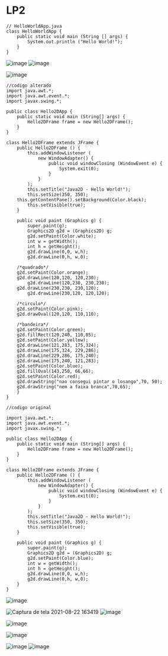 # LP2
```
// HelloWorldApp.java  
class HelloWorldApp { 
    public static void main (String [] args) {  
        System.out.println ("Hello World!");  
    }  
}  
```  
![image](https://user-images.githubusercontent.com/88299200/127883231-f85a42a4-93c6-427e-88ff-671285f7f4ae.png)
![image](https://user-images.githubusercontent.com/88299200/128756095-e097f70b-6ff8-4121-9ca2-62d67d4b1ec2.png)

![image](https://user-images.githubusercontent.com/88299200/128756095-e097f70b-6ff8-4121-9ca2-62d67d4b1ec2.png)
```
//codigo alterado
import java.awt.*;
import java.awt.event.*;
import javax.swing.*;

public class Hello2DApp {
    public static void main (String[] args) {
        Hello2DFrame frame = new Hello2DFrame();
    }
}

class Hello2DFrame extends JFrame {
    public Hello2DFrame () {
        this.addWindowListener (
            new WindowAdapter() {
                public void windowClosing (WindowEvent e) {
                    System.exit(0);
                }
            }
        );
        this.setTitle("Java2D - Hello World!");
        this.setSize(350, 350);
	this.getContentPane().setBackground(Color.black);
        this.setVisible(true);
    }

    public void paint (Graphics g) {
        super.paint(g);
        Graphics2D g2d = (Graphics2D) g;
        g2d.setPaint(Color.white);
        int w = getWidth();
        int h = getHeight();
        g2d.drawLine(0,0, w,h);
        g2d.drawLine(0,h, w,0);
	
	/*quadrado*/
	g2d.setPaint(Color.orange);
	g2d.drawLine(120,120, 120,230);
        g2d.drawLine(120,230, 230,230);
	g2d.drawLine(230,230, 230,120);
        g2d.drawLine(230,120, 120,120);
	
	/*circulo*/
	g2d.setPaint(Color.pink);
	g2d.drawOval(120,120, 110,110);
	
	/*bandeira*/
	g2d.setPaint(Color.green);
	g2d.fillRect(120,240, 110,85);
	g2d.setPaint(Color.yellow);
	g2d.drawLine(121,283, 175,324);
	g2d.drawLine(175,324, 229,286);
	g2d.drawLine(229,286, 175,240);
	g2d.drawLine(175,240, 121,283);
	g2d.setPaint(Color.blue);
	g2d.fillOval(143,250, 66,66);
	g2d.setPaint(Color.red);
	g2d.drawString("nao consegui pintar o losango",70, 50);
	g2d.drawString("nem a faixa branca",70,65);
    }
}

//codigo original

import java.awt.*;
import java.awt.event.*;
import javax.swing.*;

public class Hello2DApp {
    public static void main (String[] args) {
        Hello2DFrame frame = new Hello2DFrame();
    }
}

class Hello2DFrame extends JFrame {
    public Hello2DFrame () {
        this.addWindowListener (
            new WindowAdapter() {
                public void windowClosing (WindowEvent e) {
                    System.exit(0);
                }
            }
        );
        this.setTitle("Java2D - Hello World!");
        this.setSize(350, 350);
        this.setVisible(true);
    }

    public void paint (Graphics g) {
        super.paint(g);
        Graphics2D g2d = (Graphics2D) g;
        g2d.setPaint(Color.blue);
        int w = getWidth();
        int h = getHeight();
        g2d.drawLine(0,0, w,h);
        g2d.drawLine(0,h, w,0);
    }
}

```
![image](https://user-images.githubusercontent.com/88299200/130371826-6a8facb5-0cbf-4691-ba24-49d7cf121d0b.png)


![Captura de tela 2021-08-22 163419](https://user-images.githubusercontent.com/88299200/130367846-d7c35455-b7fe-427a-8440-2e7da31215f5.png)
![image](https://user-images.githubusercontent.com/88299200/130379093-e6b26410-adea-41d8-8ae8-3d6253f85a38.png)

![image](https://user-images.githubusercontent.com/88299200/130461716-380faa4e-e90c-47f4-b8fd-6a30c871710b.png)

![image](https://user-images.githubusercontent.com/88299200/131145973-785f8bc1-7efd-4706-8eec-76e90981d5e3.png)

![image](https://user-images.githubusercontent.com/88299200/131157998-34b7e803-5caa-46fa-aa7f-524d7c5f522a.png)
![image](https://user-images.githubusercontent.com/88299200/131161495-58fd73a2-66c3-4cdc-bb48-ba14bc07f4d0.png)

